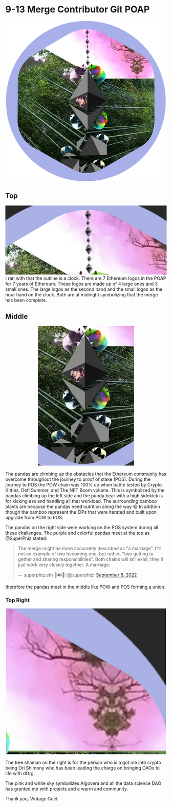 # 9-13 Merge Contributor Git POAP
<p align="center">
     <img src="images/main.png" width="500">
</p>


## Top
<img src="images/Top.png" width="1000">
I ran with that the outline is a clock. There are 7 Ethereum logos in the POAP for 7 years of Ethereum. These logos are made up of 4 large ones and 3 small ones. The large logos as the second hand and the small logos as the hour hand on the clock. Both are at midnight symbolizing that the merge has been complete.  



## Middle
<p align="center">
<img src="images/pandaclimbing.png" width="300" alt="centered">
</p>

The pandas are climbing up the obstacles that the Ethereum community has overcome throughout the journey to proof of stake (POS). During the journey to POS the POW chain was 100% up when battle tested by Crypto Kitties, Defi Summer, and The NFT Boom volume. This is symbolized by the pandas climbing up the left side and the panda bear with a high sidekick is for kicking ass and handling all that workload.  The surrounding bamboo plants are because the pandas need nutrition along the way :laughing: In addtion though the bamboo represent the EIPs that were iterated and built upon upgrade from POW to POS.   

The pandas on the right side were working on the POS system during all these challenges.  The purple and colorful pandas meet at the top as @SuperPhiz stated: <blockquote class="twitter-tweet"><p lang="en" dir="ltr">The merge might be more accurately described as &quot;a marriage&quot;. It&#39;s not an example of two becoming one, but rather, &quot;two getting together and sharing responsibilities&quot;. Both chains will still exist, they&#39;ll just work very closely together. A marriage.</p>&mdash; superphiz.eth 🦇🔊🐼 (@superphiz) <a href="https://twitter.com/superphiz/status/1567858160790114304?ref_src=twsrc%5Etfw">September 8, 2022</a></blockquote>

therefore the pandas meet in the middle like POW and POS forming a union.



### Top Right
<p align="center">
<img src="images/TreeShaman-pinksky.png" width="500" alt="centered">
</p>

The tree shaman on the right is for the person who is a got me into crypto being Ori Shimony who has been leading the charge on bringing DAOs to life with dOrg.



The pink and white sky symbolizes Algovera and all the data science DAO has granted me with projects and a warm and community.

Thank you,
Vintage Gold
